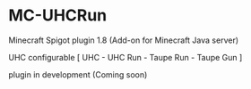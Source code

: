 # MC-UHCRun

Minecraft Spigot plugin 1.8 (Add-on for Minecraft Java server)

UHC configurable [ UHC - UHC Run - Taupe Run - Taupe Gun ]

plugin in development (Coming soon)
